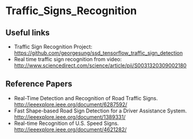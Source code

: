 # Traffic_Signs_Recognition


## Useful links

* Traffic Sign Recognition Project: https://github.com/georgesung/ssd_tensorflow_traffic_sign_detection
* Real time traffic sign recognition from video: http://www.sciencedirect.com/science/article/pii/S0031320309002180

## Reference Papers
* Real-Time Detection and Recognition of Road Traffic Signs. http://ieeexplore.ieee.org/document/6287592/
* Fast Shape-based Road Sign Detection for a Driver Assistance System. http://ieeexplore.ieee.org/document/1389331/
* Real-time Recognition of U.S. Speed Signs. http://ieeexplore.ieee.org/document/4621282/

